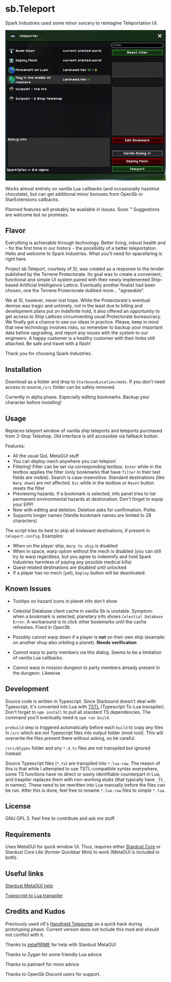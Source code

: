 # sb.Teleport

Spark Industries used some minor sorcery to reimagine Teleportation UI.

![UI preview](./preview.png)

Works almost entirely on vanilla Lua callbacks (and occasionally hazelnut chocolate), but can get additional minor bonuses from OpenSb or StarExtensions callbacks.

Planned features will probably be available in Issues. Soon :tm: Suggestions are welcome but no promises.

## Flavor

Everything is achievable through technology. Better living, robust health and - for the first time in our history - the possibility of a better teleportation. Hello and welcome to Spark Industries. What you'll need for spacefaring is right here.

Project sb.Teleport, courtesy of SI, was created as a response to the tender published by the Terrene Protectorate. Its goal was to create a convenient, functional and simple UI system paired with their newly implemented Ship-based Artificial Intelligence Lattice. Eventually another finalist had been chosen, one the Terrene Protectorate dubbed more... "agreeable".

We at SI, however, never lost hope. While the Protectorate's eventual demise was tragic and untimely, not in the least due to billing and development plans put on indefinite hold, it also offered an opportunity to get access to Ship Lattices circumventing usual Protectorate bureaucracy. We finally got a chance to see our ideas in practice. Please, keep in mind that new technology involves risks, so remember to backup your important data before upgrading, and report any issues with the system to our engineers. A happy customer is a healthy customer with their limbs still attached. Be safe and travel with a flash!

Thank you for choosing Spark Industries.

## Installation

Download as a folder and drop to `StarboundLocation/mods`. If you don't need access to source,`/src` folder can be safely removed.

Currently in alpha phase. Especially editing bookmarks. Backup your character before installing!

## Usage

Replaces teleport window of vanilla ship teleports and teleports purchased from 2-Stop Teleshop. Old interface is still accessible via fallback button.

Features:

- All the usual QoL MetaGUI stuff
- You can deploy mech anywhere you can teleport
- Filtering! Filter can be set via corresponding textbox. `Enter` while in the textbox applies the filter (only bookmarks that have `filter` in their text fields are visible). Search is case-insensitive. Standard destinations (like `Warp down`) are not affected. `Esc` while in the textbox or `Reset` button resets the filter
- Previewing hazards. If a bookmark is selected, info panel tries to list permanent environmental hazards at destionation. Don't forget to equip your EPP!
- Now with editing and deletion. Deletion asks for confirmation. Polite.
- Supports longer names (Vanilla bookmark names are limited to 28 characters)

The script tries its best to skip all irrelevant destinations, if present in `teleport.config`. Examples:

- When on the player ship, `Warp to ship` is disabled
- When in space, warp option without the mech is disabled (you can still try to warp regardless, but you agree to indemnify and hold Spark Industries harmless of paying any possible medical bills)
- Quest-related destinations are disabled until unlocked
- If a player has no mech (yet), `Deploy` button will be deactivated.

## Known Issues

- Tooltips on hazard icons in planet info don't show
- Celestial Database client cache in vanilla Sb is unstable. Symptom: when a bookmark is selected, planetary info shows `Celestial Database Error`. A workaround is to click other bookmarks until the cache refreshes. *Fixed in OpenSb*.

- Possibly cannot warp down if a player is **not** on their own ship (example: on another shup also orbiting a planet). **Needs verification**
- Cannot warp to party members via this dialog. Seems to be a limitation of vanilla Lua callbacks.
- Cannot warp in mission dungeon to party members already present in the dungeon. Likewise.

## Development

Source code is written in Typescript. Since Starbound doesn't deal with Typescript, it's converted into Lua with [TSTL](https://typescripttolua.github.io/) (Typescript-To-Lua transpiler). Don't forget to `npm install` to pull all standard TS dependencies. The command you'll eventually need is `npm run build`.

`prebuild` step is triggered automatically before each `build` to copy any files in `/src` which are _not_ Typescript files into output folder (mod root). This will overwrite the files present there without asking, so be careful.

`/src/@types` folder and any `*.d.ts` files are not transpiled but ignored instead.

Source Typescript files (`*.ts`) are transpiled into `*.lua-raw`. The reason of this is that while I attempted to use TSTL-compatible syntax everywhere, some TS functions have no direct or easily identifiable counterpart in Lua, and traspiler replaces them with non-working stubs (that typically have `_TS_` in names). These need to be rewritten into Lua manually before the files can be run. After this is done, feel free to rename `*.lua-raw` files to simple `*.lua`.

## License

GNU GPL 3.
Feel free to contribute and ask me stuff.

## Requirements

Uses MetaGUI for quick window UI. Thus, requires either [Stardust Core](https://github.com/zetaPRIME/sb.StardustSuite) or Stardust Core Lite (former Quickbar Mini) to work (MetaGUI is included in both).

## Useful links

[Stardust MetaGUI help](https://github.com/zetaPRIME/sb.StardustSuite/tree/master/StardustLib/sys/metagui)

[Typescript to Lua transpiler](https://typescripttolua.github.io/docs/getting-started)

## Credits and Kudos

Previously used v6's [Handheld Teleporter](https://steamcommunity.com/workshop/filedetails/?id=751199367) as a quick hack during prototyping phase. Current version does *not* include this mod and should not conflict with it.

Thanks to [zetaPRIME](https://github.com/zetaPRIME) for help with Stardust MetaGUI

Thanks to Zygan for some friendly Lua advice

Thanks to patmanf for more advice

Thanks to OpenSb Discord users for support.